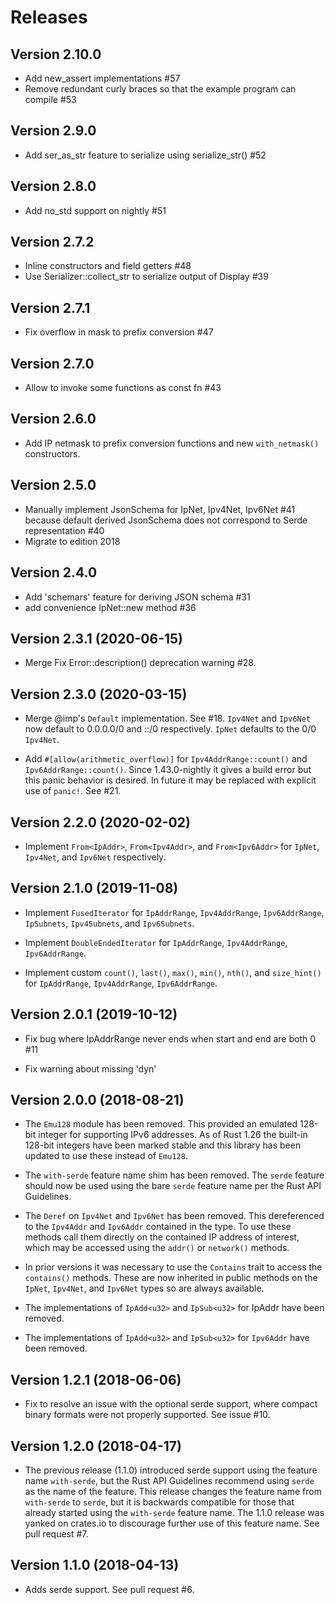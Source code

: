 # Releases

## Version 2.10.0

* Add new_assert implementations #57 
* Remove redundant curly braces so that the example program can compile #53 

## Version 2.9.0

*  Add ser_as_str feature to serialize using serialize_str() #52 

## Version 2.8.0

* Add no_std support on nightly #51 

## Version 2.7.2

* Inline constructors and field getters #48 
* Use Serializer::collect_str to serialize output of Display #39 

## Version 2.7.1

* Fix overflow in mask to prefix conversion #47

## Version 2.7.0

* Allow to invoke some functions as const fn #43 

## Version 2.6.0

* Add IP netmask to prefix conversion functions and new `with_netmask()` constructors.

## Version 2.5.0

* Manually implement JsonSchema for IpNet, Ipv4Net, Ipv6Net #41 because default derived JsonSchema does not correspond to Serde representation #40
* Migrate to edition 2018

## Version 2.4.0

* Add 'schemars' feature for deriving JSON schema #31 
* add convenience IpNet::new method #36 

## Version 2.3.1 (2020-06-15)

* Merge Fix Error::description() deprecation warning #28.

## Version 2.3.0 (2020-03-15)

* Merge @imp's `Default` implementation. See #18. `Ipv4Net` and `Ipv6Net` now default to 0.0.0.0/0 and ::/0 respectively. `IpNet` defaults to the 0/0 `Ipv4Net`.

* Add `#[allow(arithmetic_overflow)]` for `Ipv4AddrRange::count()` and `Ipv6AddrRange::count()`. Since 1.43.0-nightly it gives a build error but this panic behavior is desired. In future it may be replaced with explicit use of `panic!`. See #21.

## Version 2.2.0 (2020-02-02)

* Implement `From<IpAddr>`, `From<Ipv4Addr>`, and `From<Ipv6Addr>` for `IpNet`, `Ipv4Net`, and `Ipv6Net` respectively.

## Version 2.1.0 (2019-11-08)

* Implement `FusedIterator` for `IpAddrRange`, `Ipv4AddrRange`, `Ipv6AddrRange`, `IpSubnets`, `Ipv4Subnets`, and `Ipv6Subnets`.

* Implement `DoubleEndedIterator` for `IpAddrRange`, `Ipv4AddrRange`, `Ipv6AddrRange`.

* Implement custom `count()`, `last()`, `max()`, `min()`, `nth()`, and `size_hint()` for `IpAddrRange`, `Ipv4AddrRange`, `Ipv6AddrRange`.

## Version 2.0.1 (2019-10-12)

* Fix bug where IpAddrRange never ends when start and end are both 0 #11

* Fix warning about missing 'dyn'

## Version 2.0.0 (2018-08-21)

* The `Emu128` module has been removed. This provided an emulated 128-bit integer for supporting IPv6 addresses. As of Rust 1.26 the built-in 128-bit integers have been marked stable and this library has been updated to use these instead of `Emu128`.

* The `with-serde` feature name shim has been removed. The `serde` feature should now be used using the bare `serde` feature name per the Rust API Guidelines.

* The `Deref` on `Ipv4Net` and `Ipv6Net` has been removed. This dereferenced to the `Ipv4Addr` and `Ipv6Addr` contained in the type. To use these methods call them directly on the contained IP address of interest, which may be accessed using the `addr()` or `network()` methods.

* In prior versions it was necessary to use the `Contains` trait to access the `contains()` methods. These are now inherited in public methods on the `IpNet`, `Ipv4Net`, and `Ipv6Net` types so are always available.

* The implementations of `IpAdd<u32>` and `IpSub<u32>` for IpAddr have been removed.

* The implementations of `IpAdd<u32>` and `IpSub<u32>` for `Ipv6Addr` have been removed.

## Version 1.2.1 (2018-06-06)

* Fix to resolve an issue with the optional serde support, where compact binary formats were not properly supported. See issue #10.

## Version 1.2.0 (2018-04-17)

* The previous release (1.1.0) introduced serde support using the feature name `with-serde`, but the Rust API Guidelines recommend using `serde` as the name of the feature. This release changes the feature name from `with-serde` to `serde`, but it is backwards compatible for those that already started using the `with-serde` feature name. The 1.1.0 release was yanked on crates.io to discourage further use of this feature name. See pull request #7.

## Version 1.1.0 (2018-04-13)

* Adds serde support. See pull request #6.
